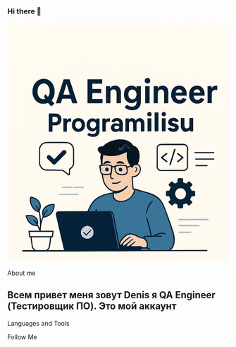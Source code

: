 ### Hi there 👋

![Header](https://github.com/ProgramIlisu/Programilisu/blob/main/assets/QA.png)

About me
## Всем привет меня зовут Denis я QA Engineer (Тестировщик ПО). Это мой аккаунт 

Languages and Tools

Follow Me
